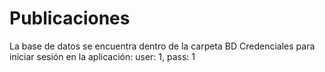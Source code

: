 # Publicaciones
La base de datos se encuentra dentro de la carpeta BD
Credenciales para iniciar sesión en la aplicación: user: 1, pass: 1
